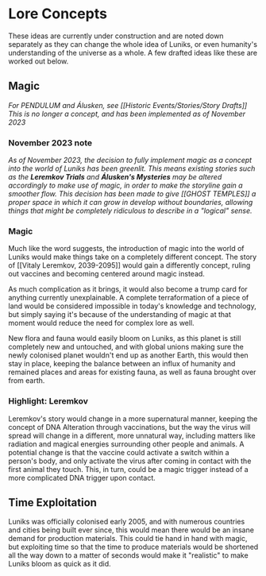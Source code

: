 # Lore Concepts
These ideas are currently under construction and are noted down separately as they can change the whole idea of Luniks, or even humanity's understanding of the universe as a whole. A few drafted ideas like these are worked out below.

## Magic
*For PENDULUM and Álusken, see [[Historic Events/Stories/Story Drafts]]* \
*This is no longer a concept, and has been implemented as of November 2023*
### November 2023 note
*As of November 2023, the decision to fully implement magic as a concept into the world of Luniks has been greenlit. This means existing stories such as the **Leremkov Trials** and **Álusken's Mysteries** may be altered accordingly to make use of magic, in order to make the storyline gain a smoother flow. This decision has been made to give [[GHOST TEMPLES]] a proper space in which it can grow in develop without boundaries, allowing things that might be completely ridiculous to describe in a "logical" sense.*
### Magic
Much like the word suggests, the introduction of magic into the world of Luniks would make things take on a completely different concept. The story of [[Vitaly Leremkov, 2039-2095]] would gain a differently concept, ruling out vaccines and becoming centered around magic instead.

As much complication as it brings, it would also become a trump card for anything currently unexplainable. A complete terraformation of a piece of land would be considered impossible in today's knowledge and technology, but simply saying it's because of the understanding of magic at that moment would reduce the need for complex lore as well.

New flora and fauna would easily bloom on Luniks, as this planet is still completely new and untouched, and with global unions making sure the newly colonised planet wouldn't end up as another Earth, this would then stay in place, keeping the balance between an influx of humanity and remained places and areas for existing fauna, as well as fauna brought over from earth. 

### Highlight: Leremkov
Leremkov's story would change in a more supernatural manner, keeping the concept of DNA Alteration through vaccinations, but the way the virus will spread will change in a different, more unnatural way, including matters like radiation and magical energies surrounding other people and animals. A potential change is that the vaccine could activate a switch within a person's body, and only activate the virus after coming in contact with the first animal they touch. This, in turn, could be a magic trigger instead of a more complicated DNA trigger upon contact.


## Time Exploitation
Luniks was officially colonised early 2005, and with numerous countries and cities being built ever since, this would mean there would be an insane demand for production materials. This could tie hand in hand with magic, but exploiting time so that the time to produce materials would be shortened all the way down to a matter of seconds would make it "realistic" to make Luniks bloom as quick as it did. 